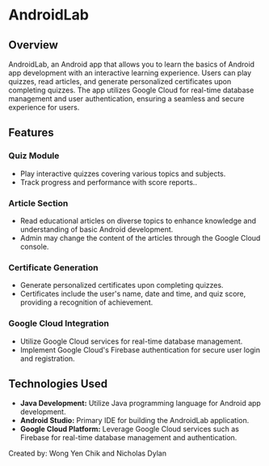 # AndroidLab

## Overview
AndroidLab, an Android app that allows you to learn the basics of Android app development with an interactive learning experience. Users can play quizzes, read articles, and generate personalized certificates upon completing quizzes. The app utilizes Google Cloud for real-time database management and user authentication, ensuring a seamless and secure experience for users.

## Features
### Quiz Module
- Play interactive quizzes covering various topics and subjects.
- Track progress and performance with score reports..

### Article Section
- Read educational articles on diverse topics to enhance knowledge and understanding of basic Android development.
- Admin may change the content of the articles through the Google Cloud console.

### Certificate Generation
- Generate personalized certificates upon completing quizzes.
- Certificates include the user's name, date and time, and quiz score, providing a recognition of achievement.

### Google Cloud Integration
- Utilize Google Cloud services for real-time database management.
- Implement Google Cloud's Firebase authentication for secure user login and registration.

## Technologies Used
- **Java Development:** Utilize Java programming language for Android app development.
- **Android Studio:** Primary IDE for building the AndroidLab application.
- **Google Cloud Platform:** Leverage Google Cloud services such as Firebase for real-time database management and authentication.

Created by: Wong Yen Chik and Nicholas Dylan
